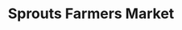 ---
title: "Sprouts Farmers Market"
url: /nashville/sprouts-farmers-market-highway-70-south/
shop: Supermarkt
---